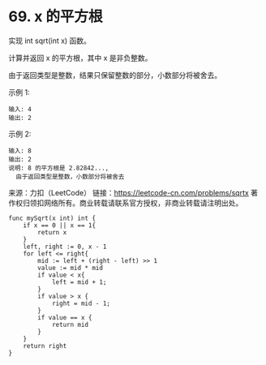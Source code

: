 # 69. x 的平方根

实现 int sqrt(int x) 函数。

计算并返回 x 的平方根，其中 x 是非负整数。

由于返回类型是整数，结果只保留整数的部分，小数部分将被舍去。

示例 1:

```text
输入: 4
输出: 2
```

示例 2:

```text
输入: 8
输出: 2
说明: 8 的平方根是 2.82842...,
  由于返回类型是整数，小数部分将被舍去
```

来源：力扣（LeetCode）
链接：<https://leetcode-cn.com/problems/sqrtx>
著作权归领扣网络所有。商业转载请联系官方授权，非商业转载请注明出处。

```golang
func mySqrt(x int) int {
    if x == 0 || x == 1{
        return x
    }
    left, right := 0, x - 1
    for left <= right{
        mid := left + (right - left) >> 1
        value := mid * mid
        if value < x{
            left = mid + 1;
        }
        if value > x {
            right = mid - 1;
        }
        if value == x {
            return mid
        }
    }
    return right
}
```

